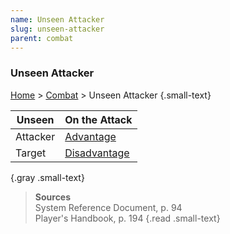 ```yaml
---
name: Unseen Attacker
slug: unseen-attacker
parent: combat
---
```

### Unseen Attacker
[Home](dm-operations-center) > [Combat](combat) > Unseen Attacker {.small-text}

| Unseen   | On the Attack                                     |
| -------- | :------------------------------------------------ |
| Attacker | [Advantage](advantage-and-disadvantage)           |
| Target   | [Disadvantage](advantage-and-disadvantage)        |
{.gray .small-text}

> **Sources** <br/>
> System Reference Document, p. 94<br/>
> Player's Handbook, p. 194
{.read .small-text}